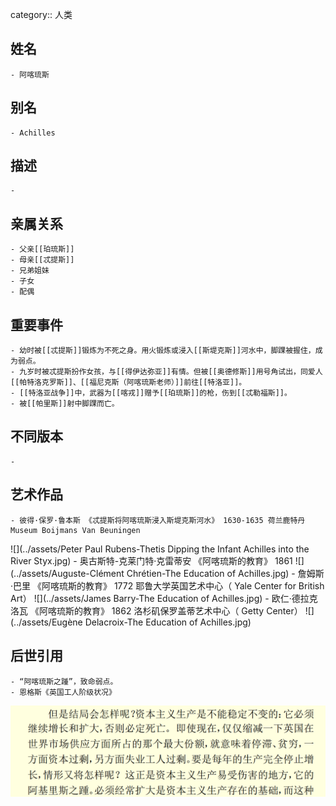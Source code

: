 category:: 人类
## 姓名
	- 阿喀琉斯
## 别名
	- Achilles
## 描述
	-
## 亲属关系
	- 父亲[[珀琉斯]]
	- 母亲[[忒提斯]]
	- 兄弟姐妹
	- 子女
	- 配偶
## 重要事件
	- 幼时被[[忒提斯]]锻炼为不死之身。用火锻炼或浸入[[斯堤克斯]]河水中，脚踝被握住，成为弱点。
	- 九岁时被忒提斯扮作女孩，与[[得伊达弥亚]]有情。但被[[奥德修斯]]用号角试出，同爱人[[帕特洛克罗斯]]、[[福尼克斯（阿喀琉斯老师）]]前往[[特洛亚]]。
	- [[特洛亚战争]]中，武器为[[喀戎]]赠予[[珀琉斯]]的枪，伤到[[忒勒福斯]]。
	- 被[[帕里斯]]射中脚踝而亡。
## 不同版本
	-
## 艺术作品
	- 彼得·保罗·鲁本斯 《忒提斯将阿喀琉斯浸入斯堤克斯河水》 1630-1635 荷兰鹿特丹Museum Boijmans Van Beuningen
 ![](../assets/Peter Paul Rubens-Thetis Dipping the Infant Achilles into the River Styx.jpg)
	- 奥古斯特-克莱门特·克雷蒂安 《阿喀琉斯的教育》 1861
 ![](../assets/Auguste-Clément Chrétien-The Education of Achilles.jpg)
	- 詹姆斯·巴里 《阿喀琉斯的教育》 1772 耶鲁大学英国艺术中心（ Yale Center for British Art）
 ![](../assets/James Barry-The Education of Achilles.jpg)
	- 欧仁·德拉克洛瓦 《阿喀琉斯的教育》 1862 洛杉矶保罗盖蒂艺术中心（ Getty Center）
 ![](../assets/Eugène Delacroix-The Education of Achilles.jpg)
## 后世引用
	- “阿喀琉斯之踵”，致命弱点。
	- 恩格斯《英国工人阶级状况》
 ![](../assets/恩格斯-《英国工人阶级状况》.png)
